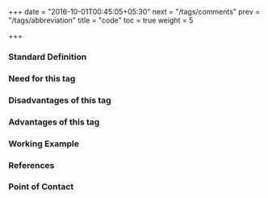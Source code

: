 +++
date = "2016-10-01T00:45:05+05:30"
next = "/tags/comments"
prev = "/tags/abbreviation"
title = "code"
toc = true
weight = 5

+++

<h3>Standard Definition</h3>

<h3>Need for this tag</h3>

<h3>Disadvantages of this tag</h3>

<h3>Advantages of this tag</h3>

<h3>Working Example</h3>

<h3>References</h3>

<h3>Point of Contact</h3>
